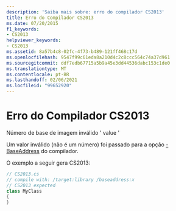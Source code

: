 ```yaml
---
description: 'Saiba mais sobre: erro do compilador CS2013'
title: Erro do Compilador CS2013
ms.date: 07/20/2015
f1_keywords:
- CS2013
helpviewer_keywords:
- CS2013
ms.assetid: 8a57b4c8-02fc-4f73-b489-121ff468c17d
ms.openlocfilehash: 9547f99c61eda8a210d4c2c8ccc564c74a37d961
ms.sourcegitcommit: ddf7edb67715a5b9a45e3dd44536dabc153c1de0
ms.translationtype: MT
ms.contentlocale: pt-BR
ms.lasthandoff: 02/06/2021
ms.locfileid: "99652920"
---
```

# <a name="compiler-error-cs2013"></a>Erro do Compilador CS2013

Número de base de imagem inválido ' value '  
  
 Um valor inválido (não é um número) foi passado para a opção [-BaseAddress](../language-reference/compiler-options/baseaddress-compiler-option.md) do compilador.  
  
 O exemplo a seguir gera CS2013:  
  
```csharp  
// CS2013.cs  
// compile with: /target:library /baseaddress:x  
// CS2013 expected  
class MyClass  
{  
}  
```
